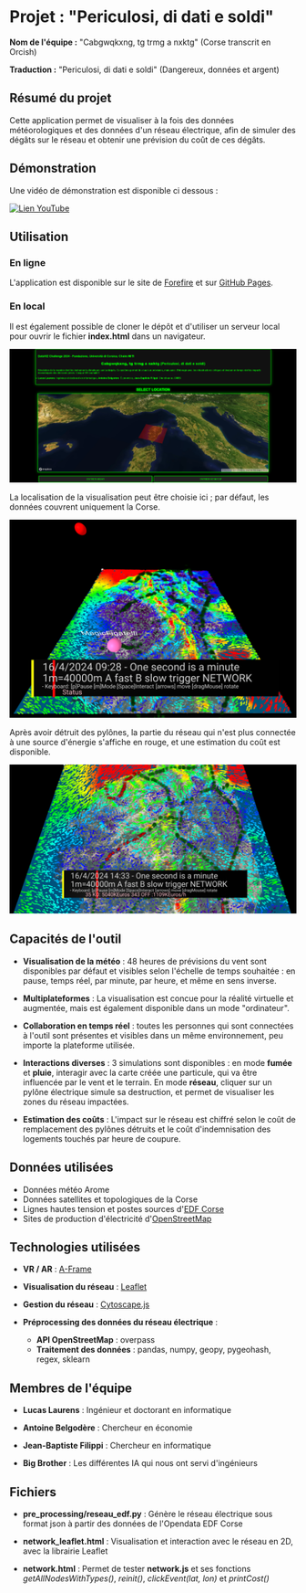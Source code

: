 # Projet : "Periculosi, di dati e soldi"

**Nom de l'équipe :** "Cabgwqkxng, tg trmg a nxktg" (Corse transcrit en Orcish)

**Traduction :** "Periculosi, di dati e soldi" (Dangereux, données et argent)

## Résumé du projet

Cette application permet de visualiser à la fois des données météorologiques et des données d'un réseau électrique, afin de simuler des dégâts sur le réseau et obtenir une prévision du coût de ces dégâts.

## Démonstration

Une vidéo de démonstration est disponible ci dessous :

[![Lien YouTube](https://img.youtube.com/vi/ly5vmLT1q7k/0.jpg)](https://www.youtube.com/watch?v=ly5vmLT1q7k)

## Utilisation

### En ligne

L'application est disponible sur le site de [Forefire](https://forefire.univ-corse.fr/dati-e-soldi/) et sur [GitHub Pages](https://filippi.github.io/dati-e-soldi/).

### En local

Il est également possible de cloner le dépôt et d'utiliser un serveur local pour ouvrir le fichier **index.html** dans un navigateur.

![Index](./screenshots/index_html.png)

La localisation de la visualisation peut être choisie ici ; par défaut, les données couvrent uniquement la Corse.

![Mode desktop](./screenshots/desktop_mode.png)

Après avoir détruit des pylônes, la partie du réseau qui n'est plus connectée à une source d'énergie s'affiche en rouge, et une estimation du coût est disponible.

![Interaction avec le réseau](./screenshots/network_interaction.png)

## Capacités de l'outil

- **Visualisation de la météo** : 48 heures de prévisions du vent sont disponibles par défaut et visibles selon l'échelle de temps souhaitée : en pause, temps réel, par minute, par heure, et même en sens inverse.

- **Multiplateformes** : La visualisation est concue pour la réalité virtuelle et augmentée, mais est également disponible dans un mode "ordinateur".

- **Collaboration en temps réel** : toutes les personnes qui sont connectées à l'outil sont présentes et visibles dans un même environnement, peu importe la plateforme utilisée.

- **Interactions diverses** : 3 simulations sont disponibles : en mode **fumée** et **pluie**, interagir avec la carte créée une particule, qui va être influencée par le vent et le terrain. En mode **réseau**, cliquer sur un pylône électrique simule sa destruction, et permet de visualiser les zones du réseau impactées.

- **Estimation des coûts** : L'impact sur le réseau est chiffré selon le coût de remplacement des pylônes détruits et le coût d'indemnisation des logements touchés par heure de coupure.

## Données utilisées

- Données météo Arome
- Données satellites et topologiques de la Corse
- Lignes hautes tension et postes sources d'[EDF Corse](https://opendata-corse.edf.fr)
- Sites de production d'électricité d'[OpenStreetMap](https://www.openstreetmap.org)

## Technologies utilisées

- **VR / AR** : [A-Frame](https://aframe.io)

- **Visualisation du réseau** : [Leaflet](https://leafletjs.com)

- **Gestion du réseau** : [Cytoscape.js](https://js.cytoscape.org)

- **Préprocessing des données du réseau électrique** :
 	- **API OpenStreetMap** : overpass
 	- **Traitement des données** : pandas, numpy, geopy, pygeohash, regex, sklearn

## Membres de l'équipe

- **Lucas Laurens** : Ingénieur et doctorant en informatique

- **Antoine Belgodère** : Chercheur en économie

- **Jean-Baptiste Filippi** : Chercheur en informatique

- **Big Brother** : Les différentes IA qui nous ont servi d'ingénieurs
  
## Fichiers

- **pre_processing/reseau_edf.py** : Génère le réseau électrique sous format json à partir des données de l'Opendata EDF Corse

- **network_leaflet.html** : Visualisation et interaction avec le réseau en 2D, avec la librairie Leaflet

- **network.html** : Permet de tester **network.js** et ses fonctions *getAllNodesWithTypes()*, *reinit()*, *clickEvent(lat, lon)* et *printCost()*
